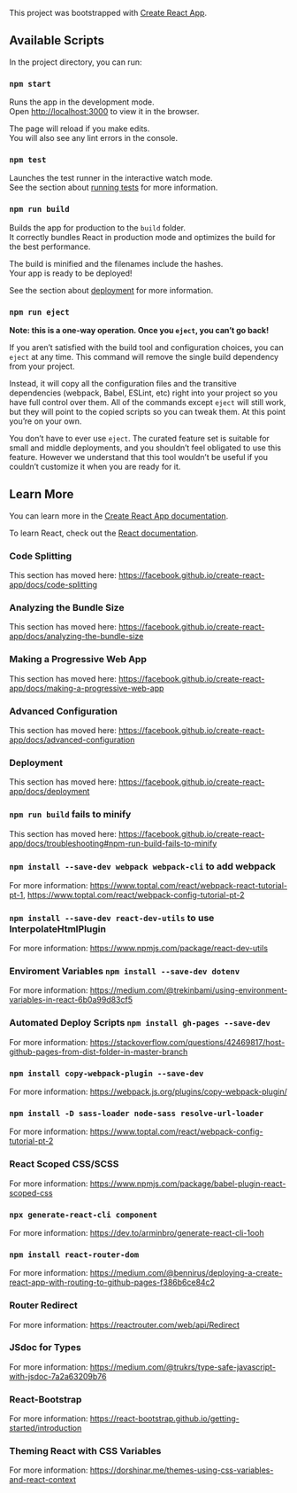 This project was bootstrapped with [Create React App](https://github.com/facebook/create-react-app).

## Available Scripts

In the project directory, you can run:

### `npm start`

Runs the app in the development mode.<br />
Open [http://localhost:3000](http://localhost:3000) to view it in the browser.

The page will reload if you make edits.<br />
You will also see any lint errors in the console.

### `npm test`

Launches the test runner in the interactive watch mode.<br />
See the section about [running tests](https://facebook.github.io/create-react-app/docs/running-tests) for more information.

### `npm run build`

Builds the app for production to the `build` folder.<br />
It correctly bundles React in production mode and optimizes the build for the best performance.

The build is minified and the filenames include the hashes.<br />
Your app is ready to be deployed!

See the section about [deployment](https://facebook.github.io/create-react-app/docs/deployment) for more information.

### `npm run eject`

**Note: this is a one-way operation. Once you `eject`, you can’t go back!**

If you aren’t satisfied with the build tool and configuration choices, you can `eject` at any time. This command will remove the single build dependency from your project.

Instead, it will copy all the configuration files and the transitive dependencies (webpack, Babel, ESLint, etc) right into your project so you have full control over them. All of the commands except `eject` will still work, but they will point to the copied scripts so you can tweak them. At this point you’re on your own.

You don’t have to ever use `eject`. The curated feature set is suitable for small and middle deployments, and you shouldn’t feel obligated to use this feature. However we understand that this tool wouldn’t be useful if you couldn’t customize it when you are ready for it.

## Learn More

You can learn more in the [Create React App documentation](https://facebook.github.io/create-react-app/docs/getting-started).

To learn React, check out the [React documentation](https://reactjs.org/).

### Code Splitting

This section has moved here: https://facebook.github.io/create-react-app/docs/code-splitting

### Analyzing the Bundle Size

This section has moved here: https://facebook.github.io/create-react-app/docs/analyzing-the-bundle-size

### Making a Progressive Web App

This section has moved here: https://facebook.github.io/create-react-app/docs/making-a-progressive-web-app

### Advanced Configuration

This section has moved here: https://facebook.github.io/create-react-app/docs/advanced-configuration

### Deployment

This section has moved here: https://facebook.github.io/create-react-app/docs/deployment

### `npm run build` fails to minify

This section has moved here: https://facebook.github.io/create-react-app/docs/troubleshooting#npm-run-build-fails-to-minify

### `npm install --save-dev webpack webpack-cli` to add webpack

For more information: https://www.toptal.com/react/webpack-react-tutorial-pt-1,
https://www.toptal.com/react/webpack-config-tutorial-pt-2

### `npm install --save-dev react-dev-utils` to use InterpolateHtmlPlugin

For more information: https://www.npmjs.com/package/react-dev-utils

### Enviroment Variables `npm install --save-dev dotenv`

For more information: https://medium.com/@trekinbami/using-environment-variables-in-react-6b0a99d83cf5

### Automated Deploy Scripts `npm install gh-pages --save-dev`

For more information: https://stackoverflow.com/questions/42469817/host-github-pages-from-dist-folder-in-master-branch

### `npm install copy-webpack-plugin --save-dev`

For more information: https://webpack.js.org/plugins/copy-webpack-plugin/

### `npm install -D sass-loader node-sass resolve-url-loader`

For more information: https://www.toptal.com/react/webpack-config-tutorial-pt-2

### React Scoped CSS/SCSS

For more information: https://www.npmjs.com/package/babel-plugin-react-scoped-css

### `npx generate-react-cli component`

For more information: https://dev.to/arminbro/generate-react-cli-1ooh

### `npm install react-router-dom`

For more information: https://medium.com/@bennirus/deploying-a-create-react-app-with-routing-to-github-pages-f386b6ce84c2

### Router Redirect

For more information: https://reactrouter.com/web/api/Redirect

### JSdoc for Types

For more information: https://medium.com/@trukrs/type-safe-javascript-with-jsdoc-7a2a63209b76

### React-Bootstrap

For more information: https://react-bootstrap.github.io/getting-started/introduction

### Theming React with CSS Variables

For more information: https://dorshinar.me/themes-using-css-variables-and-react-context